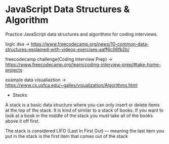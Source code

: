 # JavaScript Data Structures & Algorithm
Practice JavaScript data structures and algorithms for coding interviews.

logic dsa -> https://www.freecodecamp.org/news/10-common-data-structures-explained-with-videos-exercises-aaff6c06fb2b/

freecodecamp challenge(Coding Interview Prep) -> https://www.freecodecamp.org/learn/coding-interview-prep/#take-home-projects

example data visualiaztion -> https://www.cs.usfca.edu/~galles/visualization/Algorithms.html

- Stacks

A stack is a basic data structure where you can only insert or delete items at the top of the stack. It is kind of similar to a stack of books. If you want to look at a book in the middle of the stack you must take all of the books above it off first.

The stack is considered LIFO (Last In First Out) — meaning the last item you put in the stack is the first item that comes out of the stack
